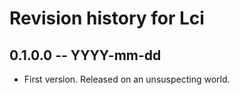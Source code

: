 # Revision history for Lci

## 0.1.0.0 -- YYYY-mm-dd

* First version. Released on an unsuspecting world.

